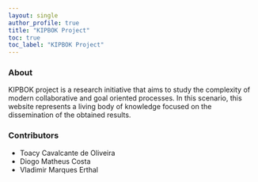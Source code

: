 ```yaml
---
layout: single
author_profile: true
title: "KIPBOK Project"
toc: true
toc_label: "KIPBOK Project"
---
```


### About

KIPBOK project is a research initiative that aims to study the complexity of modern collaborative and goal oriented processes. In this scenario, this website represents a living body of knowledge focused on the dissemination of the obtained results.

### Contributors

  * Toacy Cavalcante de Oliveira
  * Diogo Matheus Costa
  * Vladimir Marques Erthal